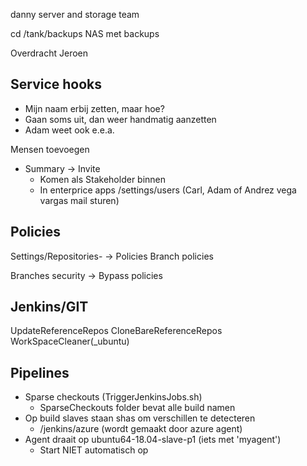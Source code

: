 danny server and storage team

cd /tank/backups
NAS met backups


Overdracht Jeroen
## Service hooks
* Mijn naam erbij zetten, maar hoe?
* Gaan soms uit, dan weer handmatig aanzetten
* Adam weet ook e.e.a.

Mensen toevoegen
* Summary -> Invite
    * Komen als Stakeholder binnen
    * In enterprice apps /settings/users (Carl, Adam of Andrez vega vargas mail sturen)

## Policies
Settings/Repositories- -> Policies
    Branch policies

Branches security -> Bypass policies 

## Jenkins/GIT
UpdateReferenceRepos
CloneBareReferenceRepos
WorkSpaceCleaner(_ubuntu)

## Pipelines
* Sparse checkouts (TriggerJenkinsJobs.sh)
    - SparseCheckouts folder bevat alle build namen
* Op build slaves staan shas om verschillen te detecteren
    - /jenkins/azure (wordt gemaakt door azure agent)
* Agent draait op ubuntu64-18.04-slave-p1 (iets met 'myagent')
    - Start NIET automatisch op